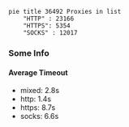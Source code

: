 
```mermaid
pie title 36492 Proxies in list
    "HTTP" : 23166
    "HTTPS": 5354
    "SOCKS" : 12017
```

### Some Info
#### Average Timeout

- mixed: 2.8s
- http: 1.4s
- https: 8.7s
- socks: 6.6s